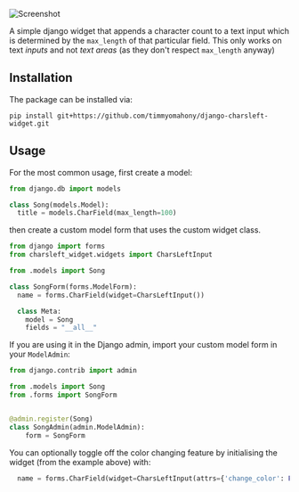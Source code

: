 ![Screenshot](https://github.com/timmyomahony/django-charsleft-widget/blob/master/charsleft-screen-small.jpg?raw=true)

A simple django widget that appends a character count to a text input which is determined by the `max_length` of that particular field. This only works on text *inputs* and not *text areas* (as they don't respect `max_length` anyway)

## Installation

The package can be installed via:

    pip install git+https://github.com/timmyomahony/django-charsleft-widget.git


## Usage

For the most common usage, first create a model:

```python
from django.db import models

class Song(models.Model):
  title = models.CharField(max_length=100)
```

then create a custom model form that uses the custom widget class.

```python
from django import forms
from charsleft_widget.widgets import CharsLeftInput

from .models import Song

class SongForm(forms.ModelForm):
  name = forms.CharField(widget=CharsLeftInput())

  class Meta:
    model = Song
    fields = "__all__"
```

If you are using it in the Django admin, import your custom model form in your `ModelAdmin`:


```python
from django.contrib import admin

from .models import Song
from .forms import SongForm


@admin.register(Song)
class SongAdmin(admin.ModelAdmin):
    form = SongForm
```


You can optionally toggle off the color changing feature by initialising the widget (from the example above) with:

```python
  name = forms.CharField(widget=CharsLeftInput(attrs={'change_color': False}))
```
